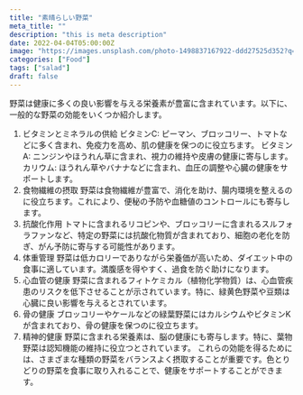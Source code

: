 ```yaml
---
title: "素晴らしい野菜"
meta_title: ""
description: "this is meta description"
date: 2022-04-04T05:00:00Z
image: "https://images.unsplash.com/photo-1498837167922-ddd27525d352?q=80&w=2370&auto=format&fit=crop&ixlib=rb-4.0.3&ixid=M3wxMjA3fDB8MHxwaG90by1wYWdlfHx8fGVufDB8fHx8fA%3D%3D"
categories: ["Food"]
tags: ["salad"]
draft: false
---
```


野菜は健康に多くの良い影響を与える栄養素が豊富に含まれています。以下に、一般的な野菜の効能をいくつか紹介します。

1. ビタミンとミネラルの供給
ビタミンC: ピーマン、ブロッコリー、トマトなどに多く含まれ、免疫力を高め、肌の健康を保つのに役立ちます。
ビタミンA: ニンジンやほうれん草に含まれ、視力の維持や皮膚の健康に寄与します。
カリウム: ほうれん草やバナナなどに含まれ、血圧の調整や心臓の健康をサポートします。
2. 食物繊維の摂取
野菜は食物繊維が豊富で、消化を助け、腸内環境を整えるのに役立ちます。これにより、便秘の予防や血糖値のコントロールにも寄与します。
3. 抗酸化作用
トマトに含まれるリコピンや、ブロッコリーに含まれるスルフォラファンなど、特定の野菜には抗酸化物質が含まれており、細胞の老化を防ぎ、がん予防に寄与する可能性があります。
4. 体重管理
野菜は低カロリーでありながら栄養価が高いため、ダイエット中の食事に適しています。満腹感を得やすく、過食を防ぐ助けになります。
5. 心血管の健康
野菜に含まれるフィトケミカル（植物化学物質）は、心血管疾患のリスクを低下させることが示されています。特に、緑黄色野菜や豆類は心臓に良い影響を与えるとされています。
6. 骨の健康
ブロッコリーやケールなどの緑葉野菜にはカルシウムやビタミンKが含まれており、骨の健康を保つのに役立ちます。
7. 精神的健康
野菜に含まれる栄養素は、脳の健康にも寄与します。特に、葉物野菜は認知機能の維持に役立つとされています。
これらの効能を得るためには、さまざまな種類の野菜をバランスよく摂取することが重要です。色とりどりの野菜を食事に取り入れることで、健康をサポートすることができます。


